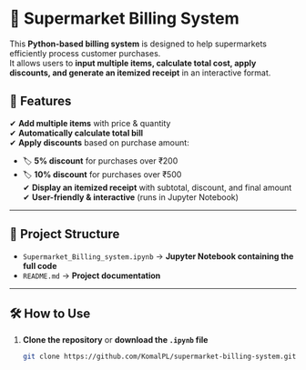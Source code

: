 # 🛒 Supermarket Billing System

This **Python-based billing system** is designed to help supermarkets efficiently process customer purchases.  
It allows users to **input multiple items, calculate total cost, apply discounts, and generate an itemized receipt** in an interactive format.

## 🚀 Features
✔ **Add multiple items** with price & quantity  
✔ **Automatically calculate total bill**  
✔ **Apply discounts** based on purchase amount:  
   - 🏷 **5% discount** for purchases over ₹200  
   - 🏷 **10% discount** for purchases over ₹500  
✔ **Display an itemized receipt** with subtotal, discount, and final amount  
✔ **User-friendly & interactive** (runs in Jupyter Notebook)  

---

## 📂 Project Structure
- `Supermarket_Billing_system.ipynb` → **Jupyter Notebook containing the full code**
- `README.md` → **Project documentation**
  
---

## 🛠 How to Use
1. **Clone the repository** or **download the `.ipynb` file**  
   ```sh
   git clone https://github.com/KomalPL/supermarket-billing-system.git
